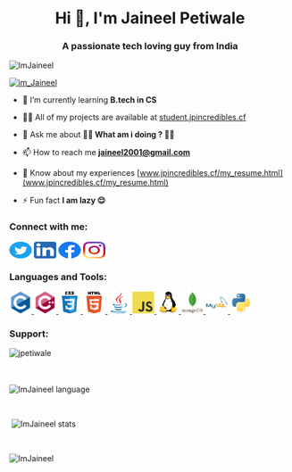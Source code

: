 <h1 align="center">Hi 👋, I'm Jaineel Petiwale</h1>
<!--<img align="center" src="" alt="ImJaineel DP" />-->
<h3 align="center">A passionate tech loving guy from India</h3>

<p align=""> <img src="https://komarev.com/ghpvc/?username=ImJaineel&label=Profile%20views&color=0e75b6&style=flat" alt="ImJaineel" /> </p>

<p align=""> <a href="https://twitter.com/im_Jaineel" target="blank"><img src="https://img.shields.io/twitter/follow/im_Jaineel?logo=twitter&style=for-the-badge" alt="im_Jaineel" /></a> </p>

- 🌱 I’m currently learning **B.tech in CS**

- 👨‍💻 All of my projects are available at [student.jpincredibles.cf](student.jpincredibles.cf)

- 💬 Ask me about **🤷‍♂️ What am i doing ? 🤷‍♂️**

- 📫 How to reach me **jaineel2001@gmail.com**

- 📄 Know about my experiences [www.jpincredibles.cf/my_resume.html](www.jpincredibles.cf/my_resume.html)

- ⚡ Fun fact **I am lazy 😌**

<h3 align="left">Connect with me:</h3>
<p align="left">
<a href="https://twitter.com/Im_Jaineel" target="blank"><img align="center" src="https://github.com/ImJaineel/ImJaineel/blob/main/Logo/twitter.svg" alt="ImJaineel" height="30" width="40" /></a>
<a href="https://linkedin.com/in/JaineelPetiwale" target="blank"><img align="center" src="https://github.com/ImJaineel/ImJaineel/blob/main/Logo/Linkedin.svg" alt="ImJaineel" height="30" width="40" /></a>
<a href="https://www.facebook.com/imjaineelpetiwale/" target="blank"><img align="center" src="https://github.com/ImJaineel/ImJaineel/blob/main/Logo/Facebook.svg" alt="ImJaineel" height="30" width="40" /></a>
<a href="https://instagram.com/jaineel_jp" target="blank"><img align="center" src="https://github.com/ImJaineel/ImJaineel/blob/main/Logo/Instagram.svg" alt="jaineel_jp" height="30" width="40" /></a>
</p>

<h3 align="left">Languages and Tools:</h3>
<p align="left"> <a href="#" target="_blank"> <img src="https://raw.githubusercontent.com/devicons/devicon/master/icons/c/c-original.svg" alt="c" width="40" height="40"/> </a> 
<a href="#" target="_blank"> <img src="https://raw.githubusercontent.com/devicons/devicon/master/icons/cplusplus/cplusplus-original.svg" alt="cplusplus" width="40" height="40"/> </a> 
<a href="#" target="_blank"> <img src="https://raw.githubusercontent.com/devicons/devicon/master/icons/css3/css3-original-wordmark.svg" alt="css3" width="40" height="40"/> </a> 
<a href="#" target="_blank"> <img src="https://raw.githubusercontent.com/devicons/devicon/master/icons/html5/html5-original-wordmark.svg" alt="html5" width="40" height="40"/> </a> <a href="https://www.java.com" target="_blank"> <img src="https://raw.githubusercontent.com/devicons/devicon/master/icons/java/java-original.svg" alt="java" width="40" height="40"/> </a> 
<a href="#" target="_blank"> <img src="https://raw.githubusercontent.com/devicons/devicon/master/icons/javascript/javascript-original.svg" alt="javascript" width="40" height="40"/> </a> 
<a href="#" target="_blank"> <img src="https://raw.githubusercontent.com/devicons/devicon/master/icons/linux/linux-original.svg" alt="linux" width="40" height="40"/> </a> 
<a href="#" target="_blank"> <img src="https://raw.githubusercontent.com/devicons/devicon/master/icons/mongodb/mongodb-original-wordmark.svg" alt="mongodb" width="40" height="40"/> </a> 
<a href="#" target="_blank"> <img src="https://raw.githubusercontent.com/devicons/devicon/master/icons/mysql/mysql-original-wordmark.svg" alt="mysql" width="40" height="40"/> </a> 
<a href="#" target="_blank"> <img src="https://raw.githubusercontent.com/devicons/devicon/master/icons/python/python-original.svg" alt="python" width="40" height="40"/> </a> </p>

<h3 align="left">Support:</h3>
<p><a href="https://www.buymeacoffee.com/jpetiwale"> <img align="left" src="https://cdn.buymeacoffee.com/buttons/v2/default-yellow.png" height="50" width="210" alt="jpetiwale" /></a></p><br><br>
<br/>
<p><img src="https://github-readme-stats.vercel.app/api/top-langs?username=ImJaineel&show_icons=true&locale=en&layout=compact" alt="ImJaineel language" /></p>
<br/>
<p>&nbsp;<img src="https://github-readme-stats.vercel.app/api?username=ImJaineel&show_icons=true&locale=en" alt="ImJaineel stats" /></p>
<br/>
<p><img src="https://github-readme-streak-stats.herokuapp.com/?user=ImJaineel&" alt="ImJaineel" /></p>
<br/>
<!--<p><img src="https://github-readme-streak-stats.herokuapp.com/?user=ImJaineel&" alt="ImJaineel git streak" /></p>-->
<br/>